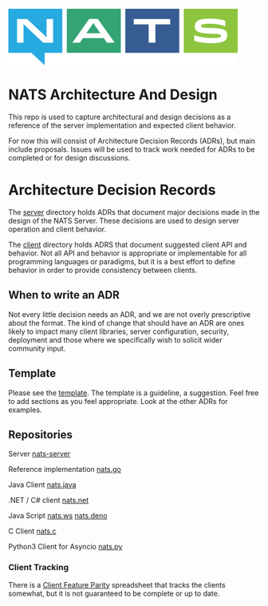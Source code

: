 ![NATS](large-logo.png)

# NATS Architecture And Design

This repo is used to capture architectural and design decisions as a reference of the server implementation and expected client behavior.

For now this will consist of Architecture Decision Records (ADRs), but main include proposals. Issues will be used to track work needed for ADRs to be completed or for design discussions.

# Architecture Decision Records

The [server](server) directory holds ADRs that document major decisions made in the design of the NATS Server. These decisions are used to design server operation and client behavior.

The [client](client) directory holds ADRS that document suggested client API and behavior. Not all API and behavior is appropriate or implementable for all programming languages or paradigms, 
but it is a best effort to define behavior in order to provide consistency between clients.

## When to write an ADR

Not every little decision needs an ADR, and we are not overly prescriptive about the format.
The kind of change that should have an ADR are ones likely to impact many client libraries, server configuration, security, deployment
and those where we specifically wish to solicit wider community input.

## Template

Please see the [template](adr-template.md). The template is a guideline, a suggestion. Feel free to add sections as you feel appropriate. Look at the other ADRs for examples.

## Repositories

Server [nats-server](https://github.com/nats-io/nats-server)

Reference implementation [nats.go](https://github.com/nats-io/nats.go)

Java Client [nats.java](https://github.com/nats-io/nats..java)

.NET / C# client [nats.net](https://github.com/nats-io/nats.net)

Java Script [nats.ws](https://github.com/nats-io/nats.ws) [nats.deno](https://github.com/nats-io/nats.deno) 

C Client [nats.c](https://github.com/nats-io/nats.c)

Python3 Client for Asyncio [nats.py](https://github.com/nats-io/nats.py)

### Client Tracking

There is a [Client Feature Parity](https://docs.google.com/spreadsheets/d/1VcYcKqwOp8h8zZwNSRXMS5wrdA1jZz6AumMTHZbXrmY/edit#gid=1032495336) spreadsheet that tracks the clients somewhat, but it is not guaranteed to be complete or up to date. 
